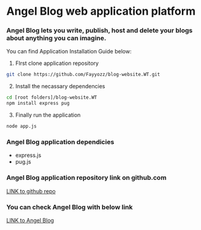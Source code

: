 # Angel Blog web application platform

### Angel Blog lets you write, publish, host and delete your blogs about anything you can imagine. 

You can find Application Installation Guide below: 

1. FIrst clone application repository 
```bash
git clone https://github.com/Fayyozz/blog-website.WT.git
```

2. Install the necassary dependencies
```bash
cd [root folders]/blog-website.WT
npm install express pug
```

3. Finally run the application
```bash
node app.js
```  

### Angel Blog application dependicies 
- express.js
- pug.js


### Angel Blog application repository link on github.com
[LINK to github repo](https://github.com/Fayyozz/blog-website.WT)   

### You can check Angel Blog with below link
[LINK to Angel Blog](https://young-towering-sturgeon.glitch.me/)


   